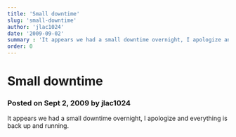 ```yaml
---
title: 'Small downtime'
slug: 'small-downtime'
author: 'jlac1024'
date: '2009-09-02'
summary : 'It appears we had a small downtime overnight, I apologize and everything is back up and running.'
order: 0
---
```


# Small downtime

### Posted on Sept 2, 2009 by jlac1024

It appears we had a small downtime overnight, I apologize and everything is back up and running.
